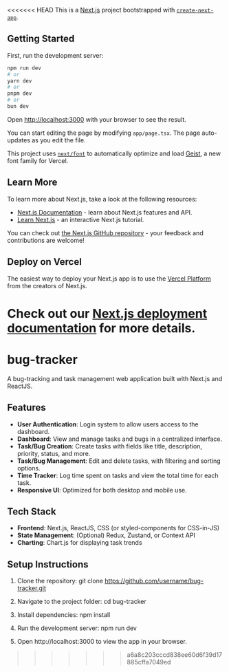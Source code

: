 <<<<<<< HEAD
This is a [Next.js](https://nextjs.org) project bootstrapped with [`create-next-app`](https://nextjs.org/docs/app/api-reference/cli/create-next-app).

## Getting Started

First, run the development server:

```bash
npm run dev
# or
yarn dev
# or
pnpm dev
# or
bun dev
```

Open [http://localhost:3000](http://localhost:3000) with your browser to see the result.

You can start editing the page by modifying `app/page.tsx`. The page auto-updates as you edit the file.

This project uses [`next/font`](https://nextjs.org/docs/app/building-your-application/optimizing/fonts) to automatically optimize and load [Geist](https://vercel.com/font), a new font family for Vercel.

## Learn More

To learn more about Next.js, take a look at the following resources:

- [Next.js Documentation](https://nextjs.org/docs) - learn about Next.js features and API.
- [Learn Next.js](https://nextjs.org/learn) - an interactive Next.js tutorial.

You can check out [the Next.js GitHub repository](https://github.com/vercel/next.js) - your feedback and contributions are welcome!

## Deploy on Vercel

The easiest way to deploy your Next.js app is to use the [Vercel Platform](https://vercel.com/new?utm_medium=default-template&filter=next.js&utm_source=create-next-app&utm_campaign=create-next-app-readme) from the creators of Next.js.

Check out our [Next.js deployment documentation](https://nextjs.org/docs/app/building-your-application/deploying) for more details.
=======
# bug-tracker
A bug-tracking and task management web application built with Next.js and ReactJS.

## Features

- **User Authentication**: Login system to allow users access to the dashboard.
- **Dashboard**: View and manage tasks and bugs in a centralized interface.
- **Task/Bug Creation**: Create tasks with fields like title, description, priority, status, and more.
- **Task/Bug Management**: Edit and delete tasks, with filtering and sorting options.
- **Time Tracker**: Log time spent on tasks and view the total time for each task.
- **Responsive UI**: Optimized for both desktop and mobile use.

## Tech Stack

- **Frontend**: Next.js, ReactJS, CSS (or styled-components for CSS-in-JS)
- **State Management**: (Optional) Redux, Zustand, or Context API
- **Charting**: Chart.js for displaying task trends

## Setup Instructions

1. Clone the repository:
   git clone https://github.com/username/bug-tracker.git

2. Navigate to the project folder:
   cd bug-tracker
   
4. Install dependencies:
   npm install
   
6. Run the development server:
   npm run dev
   
8. Open http://localhost:3000 to view the app in your browser.
>>>>>>> a6a8c203cccd838ee60d6f39d17885cffa7049ed
